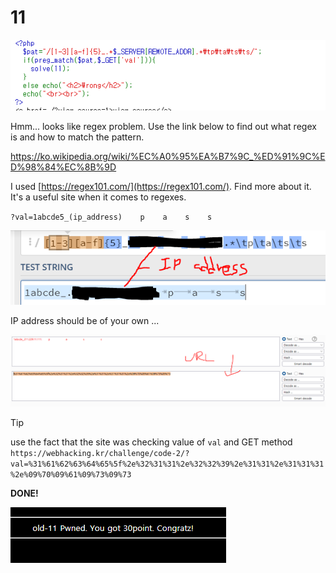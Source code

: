 # 11

![1](img/11_0.PNG)

Hmm... looks like regex problem. Use the link below to find out what regex is and how to match the pattern.

https://ko.wikipedia.org/wiki/%EC%A0%95%EA%B7%9C_%ED%91%9C%ED%98%84%EC%8B%9D

I used [https://regex101.com/](https://regex101.com/). Find more about it. It's a useful site when it comes to regexes.

`?val=1abcde5_(ip_address)    p    a    s    s`

![1](img/11_1.PNG)

IP address should be of your own ...

![1](img/11_2.PNG)

> [!TIP]
> use the fact that the site was checking value of `val` and GET method `https://webhacking.kr/challenge/code-2/?val=%31%61%62%63%64%65%5f%2e%32%31%31%2e%32%32%39%2e%31%31%2e%31%31%31%2e%09%70%09%61%09%73%09%73`

**DONE!**

![3](img/11_3.PNG)

